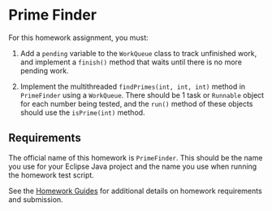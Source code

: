 # Prime Finder

For this homework assignment, you must:

  1. Add a `pending` variable to the `WorkQueue` class to track unfinished work, and implement a `finish()` method that waits until there is no more pending work. 

  2. Implement the multithreaded `findPrimes(int, int, int)` method in `PrimeFinder` using a `WorkQueue`. There should be 1 task or `Runnable` object for each number being tested, and the `run()` method of these objects should use the `isPrime(int)` method.
  
## Requirements

The official name of this homework is `PrimeFinder`. This should be the name you use for your Eclipse Java project and the name you use when running the homework test script.

See the [Homework Guides](https://usf-cs212-fall2018.github.io/guides/homework.html) for additional details on homework requirements and submission.